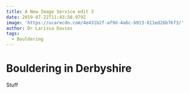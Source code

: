 ```yaml
---
title: A New Image Service edit 3
date: 2019-07-22T11:43:50.979Z
image: 'https://ucarecdn.com/4e431b2f-af9d-4a6c-b913-811ed26b76f3/'
author: Dr Larissa Davies
tags:
  - Bouldering
---
```

# Bouldering in Derbyshire

Stuff
